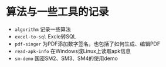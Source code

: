 # 算法与一些工具的记录
* `algorithm` 记录一些算法
* `excel-to-sql` Excle转SQL
* `pdf-singer` 为PDF添加数字签名，也包括了如何生成、编辑PDF
* `read-apk-info` 在Windows或Linux上读取apk信息
* `sm-demo` 国密SM2、SM3、SM4的使用demo
